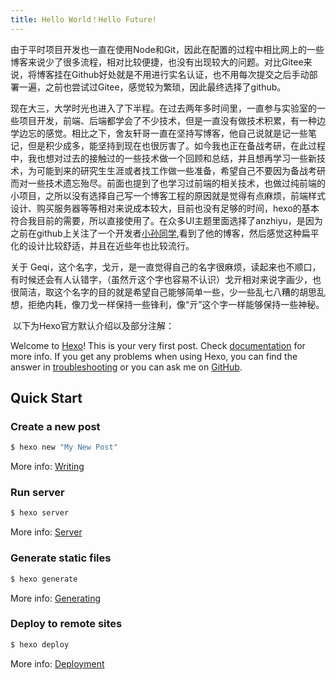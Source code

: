 ```yaml
---
title: Hello World！Hello Future!
---
```

​由于平时项目开发也一直在使用Node和Git，因此在配置的过程中相比网上的一些博客来说少了很多流程，相对比较便捷，也没有出现较大的问题。对比Gitee来说，将博客挂在Github好处就是不用进行实名认证，也不用每次提交之后手动部署一遍，之前也尝试过Gitee，感觉较为繁琐，因此最终选择了github。

​现在大三，大学时光也进入了下半程。在过去两年多时间里，一直参与实验室的一些项目开发，前端、后端都学会了不少技术，但是一直没有做技术积累，有一种边学边忘的感觉。相比之下，舍友轩哥一直在坚持写博客，他自己说就是记一些笔记，但是积少成多，能坚持到现在也很厉害了。如今我也正在备战考研，在此过程中，我也想对过去的接触过的一些技术做一个回顾和总结，并且想再学习一些新技术，为可能到来的研究生生涯或者找工作做一些准备，希望自己不要因为备战考研而对一些技术遗忘殆尽。前面也提到了也学习过前端的相关技术，也做过纯前端的小项目，之所以没有选择自己写一个博客工程的原因就是觉得有点麻烦，前端样式设计、购买服务器等等相对来说成本较大，目前也没有足够的时间，hexo的基本符合我目前的需要，所以直接使用了。在众多UI主题里面选择了anzhiyu，是因为之前在github上关注了一个开发者[小孙同学](https://github.com/sun0225SUN),看到了他的博客，然后感觉这种扁平化的设计比较舒适，并且在近些年也比较流行。

关于 Geqi，这个名字，戈亓，是一直觉得自己的名字很麻烦，读起来也不顺口，有时候还会有人认错字，（虽然亓这个字也容易不认识）戈亓相对来说字画少，也很简洁，取这个名字的目的就是希望自己能够简单一些，少一些乱七八糟的胡思乱想，拒绝内耗，像刀戈一样保持一些锋利，像“亓”这个字一样能够保持一些神秘。

​ 以下为Hexo官方默认介绍以及部分注解：

Welcome to [Hexo](https://hexo.io/)! This is your very first post. Check [documentation](https://hexo.io/docs/) for more info. If you get any problems when using Hexo, you can find the answer in [troubleshooting](https://hexo.io/docs/troubleshooting.html) or you can ask me on [GitHub](https://github.com/hexojs/hexo/issues).

## Quick Start

### Create a new post

``` bash
$ hexo new "My New Post"
```

More info: [Writing](https://hexo.io/docs/writing.html)

### Run server

``` bash
$ hexo server
```

More info: [Server](https://hexo.io/docs/server.html)

### Generate static files

``` bash
$ hexo generate
```

More info: [Generating](https://hexo.io/docs/generating.html)

### Deploy to remote sites

``` bash
$ hexo deploy
```

More info: [Deployment](https://hexo.io/docs/one-command-deployment.html)
